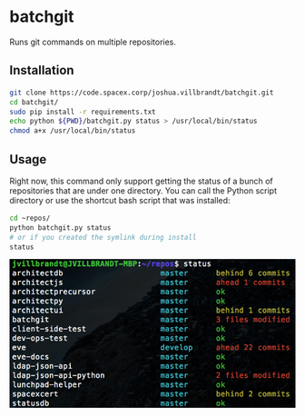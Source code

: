 # batchgit

Runs git commands on multiple repositories.

## Installation

```bash
git clone https://code.spacex.corp/joshua.villbrandt/batchgit.git
cd batchgit/
sudo pip install -r requirements.txt
echo python ${PWD}/batchgit.py status > /usr/local/bin/status
chmod a+x /usr/local/bin/status
```

## Usage

Right now, this command only support getting the status of a bunch of repositories that are under one directory. You can call the Python script directory or use the shortcut bash script that was installed:

```bash
cd ~repos/
python batchgit.py status
# or if you created the symlink during install
status
```

![Screenshot](screenshot.png)
